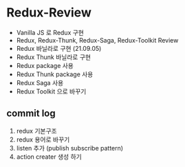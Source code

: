 # Redux-Review

- Vanilla JS 로 Redux 구현
- Redux, Redux-Thunk, Redux-Saga, Redux-Toolkit Review
- Redux 바닐라로 구현 (21.09.05)
- Redux Thunk 바닐라로 구현
- Redux package 사용
- Redux Thunk package 사용
- Redux Saga 사용
- Redux Toolkit 으로 바꾸기

## commit log

1. redux 기본구조
2. redux 용어로 바꾸기
3. listen 추가 (publish subscribe pattern)
4. action creater 생성 하기
